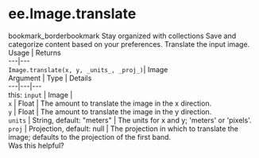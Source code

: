  
#  ee.Image.translate
bookmark_borderbookmark Stay organized with collections  Save and categorize content based on your preferences.
Translate the input image.
Usage | Returns  
---|---  
`Image.translate(x, y, _units_, _proj_)`|  Image  
Argument | Type | Details  
---|---|---  
this: `input` | Image |   
`x` | Float | The amount to translate the image in the x direction.  
`y` | Float | The amount to translate the image in the y direction.  
`units` | String, default: "meters" | The units for x and y; 'meters' or 'pixels'.  
`proj` | Projection, default: null | The projection in which to translate the image; defaults to the projection of the first band.  
Was this helpful?

